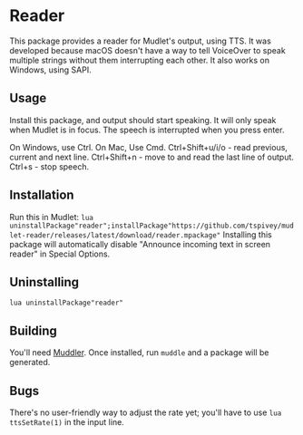 # Reader
This package provides a reader for Mudlet's output, using TTS.
It was developed because macOS doesn't have a way to tell VoiceOver to speak multiple strings without them interrupting each other.
It also works on Windows, using SAPI.

## Usage
Install this package, and output should start speaking. It will only speak when Mudlet is in focus.
The speech is interrupted when you press enter.

On Windows, use Ctrl. On Mac, Use Cmd.
Ctrl+Shift+u/i/o - read previous, current and next line.
Ctrl+Shift+n - move to and read the last line of output.
Ctrl+s - stop speech.

## Installation
Run this in Mudlet:
```lua uninstallPackage"reader";installPackage"https://github.com/tspivey/mudlet-reader/releases/latest/download/reader.mpackage"```
Installing this package will automatically disable "Announce incoming text in screen reader" in Special Options.

## Uninstalling
```lua uninstallPackage"reader"```

## Building
You'll need [Muddler](https://github.com/demonnic/muddler). Once installed, run `muddle` and a package will be generated.

## Bugs
There's no user-friendly way to adjust the rate yet; you'll have to use
`lua ttsSetRate(1)` in the input line.
